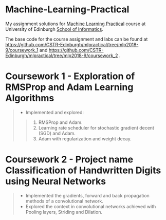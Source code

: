 # Machine-Learning-Practical
My assignment solutions for [Machine Learning Practical](http://www.inf.ed.ac.uk/teaching/courses/mlp/) course at University of Edinburgh [School of Informatics](http://www.inf.ed.ac.uk).

The base code for the course assignment and labs can be found at https://github.com/CSTR-Edinburgh/mlpractical/tree/mlp2018-9/coursework_1 and https://github.com/CSTR-Edinburgh/mlpractical/tree/mlp2018-9/coursework_2 .

# Coursework 1 -  Exploration of RMSProp and Adam Learning Algorithms 
> * Implemented and explored:
> > 1. RMSProp and Adam.
> > 2. Learning rate scheduler for stochastic gradient decent (SGD) and Adam.
> > 3. Adam with regularization and weight decay.

# Coursework 2 -  Project name Classification of Handwritten Digits using Neural Networks 
> * Implemented the gradients, forward and back propagation methods of a convolutional network.
> * Explored the context in convolutional networks achieved with Pooling layers, Striding and Dilation.
